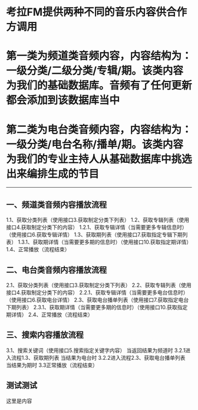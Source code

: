 # 考拉FM提供两种不同的音乐内容供合作方调用

# 第一类为频道类音频内容，内容结构为：一级分类/二级分类/专辑/期。该类内容为我们的基础数据库。音频有了任何更新都会添加到该数据库当中

# 第二类为电台类音频内容，内容结构为：一级分类/电台名称/播单/期。该类内容为我们的专业主持人从基础数据库中挑选出来编排生成的节目

---

## 一、频道类音频内容播放流程
1.1、获取分类列表（使用接口3.获取制定分类下列表）
1.2、获取专辑列表（使用接口4.获取制定分类下的内容）
1.2.1、获取专辑详情（当需要更多专辑信息时）（使用接口6.获取专辑详情）
1.3、获取期列表（使用接口7.获取指定专辑下期列表）
1.3.1、获取期详情（当需要更多期的信息时）（使用接口10.获取指定期详情）
1.4、正常播放（流程结束）

## 二、电台类音频内容播放流程
2.1、获取分类列表（使用接口3.获取制定分类下列表）
2.2、获取专辑列表（使用接口4.获取制定分类下的内容）
2.2.1、获取专辑详情（当需要更多电台信息时）（使用接口6.获取电台详情）
2.3、获取电台播单列表（使用接口7.获取指定电台下期列表）
2.3.1、获取期详情（当需要更多期的信息时）（使用接口10.获取指定期详情）
2.4、正常播放（流程结束）

## 三、搜索内容播放流程
3.1、搜索关键词（使用接口5.搜索指定关键字内容）
当返回结果为频道时
3.2.1进入流程1.3、获取期列表
当结果为电台时
3.2.2进入流程2.3、获取电台播单列表
当结果为期时
3.3正常播放（流程结束）

## 测试测试

这里是内容
